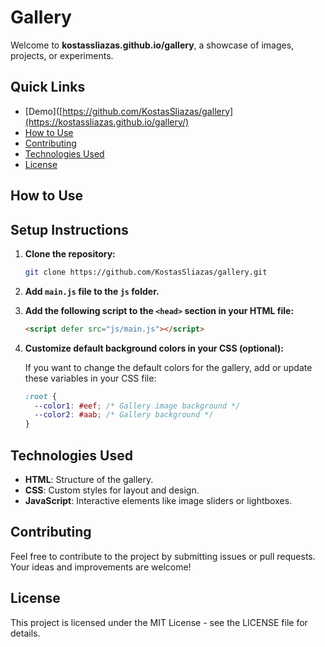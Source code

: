 # Gallery

Welcome to **kostassliazas.github.io/gallery**, a showcase of images, projects, or experiments.
## Quick Links

- [Demo]([https://github.com/KostasSliazas/gallery](https://kostassliazas.github.io/gallery/)
- [How to Use](#how-to-use)
- [Contributing](#contributing)
- [Technologies Used](#technologies-used)
- [License](#license)
  
## How to Use
## Setup Instructions

1. **Clone the repository:**
    ```bash
    git clone https://github.com/KostasSliazas/gallery.git
    ```

2. **Add `main.js` file to the `js` folder.**

3. **Add the following script to the `<head>` section in your HTML file:**
    ```html
    <script defer src="js/main.js"></script>
    ```

4. **Customize default background colors in your CSS (optional):**

    If you want to change the default colors for the gallery, add or update these variables in your CSS file:
    ```css
    :root {
      --color1: #eef; /* Gallery image background */
      --color2: #aab; /* Gallery background */
    }
    ``` 

## Technologies Used

- **HTML**: Structure of the gallery.
- **CSS**: Custom styles for layout and design.
- **JavaScript**: Interactive elements like image sliders or lightboxes.

## Contributing

Feel free to contribute to the project by submitting issues or pull requests. Your ideas and improvements are welcome!

## License

This project is licensed under the MIT License - see the LICENSE file for details.
